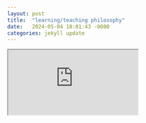 ```yaml
---
layout: post
title:  "learning/teaching philosophy"
date:   2024-05-04 18:01:43 -0600
categories: jekyll update
---
```

<iframe src="https://github.com/LiamRoyle-Grimes/myblog/blob/gh-pages/assets/LP/learning%20philosophy.html">